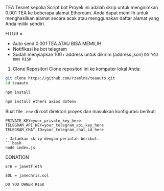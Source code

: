 TEA Tesnet sepolia Script bot
Proyek ini adalah skrip untuk mengirimkan 0.001 TEA ke beberapa alamat Ethereum. Anda dapat memilih untuk menghasilkan alamat secara acak atau menggunakan daftar alamat yang Anda miliki sendiri.

FITUR =
- Auto send 0.001 TEA ATAU BISA MEMILIH
- Notifikasi ke bot telegram
- Sudah menyiapkan 100+ address untuk dikirim (address.json)
  `DO YOU OWN RISK`
  
1. Clone Repositori
Clone repositori ini ke komputer lokal Anda:
```bash
git clone https://github.com/rzamlna/teaauto.git
cd teaauto
```
```bash
npm install
```
```bash
npm install ethers axios dotenv
```

Buat file `.env` di root direktori proyek dan masukkan konfigurasi berikut:
```plaintext
PRIVATE_KEY=your_private_key_here
TELEGRAM_API_KEY=your_telegram_api_key_here
TELEGRAM_CHAT_ID=your_telegram_chat_id_here

- Jalankan skrip dengan perintah berikut:
```bash
node index.js
```

DONATION

`ETH = janetf.eth`

`SOL = janechris.sol`

`DO YOU OWNER RISK`
